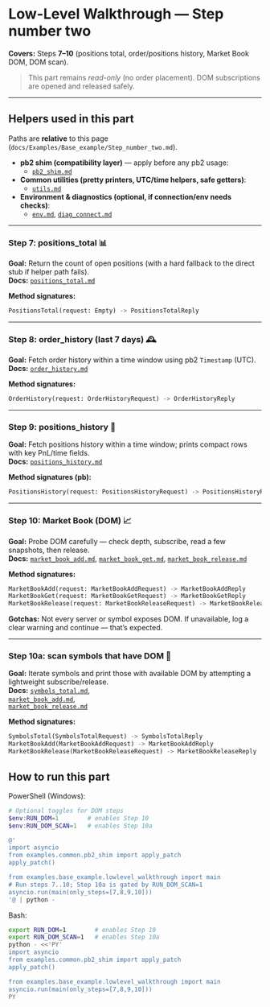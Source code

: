 # Low-Level Walkthrough — Step number two
**Covers:** Steps **7–10** (positions total, order/positions history, Market Book DOM, DOM scan).  

> This part remains *read-only* (no order placement). DOM subscriptions are opened and released safely.

---

## Helpers used in this part
Paths are **relative** to this page (`docs/Examples/Base_example/Step_number_two.md`).

- **pb2 shim (compatibility layer)** — apply before any pb2 usage:  
  - [`pb2_shim.md`](../Common/pb2_shim.md)
- **Common utilities (pretty printers, UTC/time helpers, safe getters)**:  
  - [`utils.md`](../Common/utils.md)
- **Environment & diagnostics (optional, if connection/env needs checks)**:  
  - [`env.md`](../Common/env.md), [`diag_connect.md`](../Common/diag_connect.md)

---

### Step 7: positions_total 📊
**Goal:** Return the count of open positions (with a hard fallback to the direct stub if helper path fails).  
**Docs:** [`positions_total.md`](../../MT5Account/Orders_Positions_History/positions_total.md)

**Method signatures:**
```python
PositionsTotal(request: Empty) -> PositionsTotalReply
```

---

### Step 8: order_history (last 7 days) 🕰️
**Goal:** Fetch order history within a time window using pb2 `Timestamp` (UTC).  
**Docs:** [`order_history.md`](../../MT5Account/Orders_Positions_History/order_history.md)

**Method signatures:**
```python
OrderHistory(request: OrderHistoryRequest) -> OrderHistoryReply
```

---

### Step 9: positions_history 📜
**Goal:** Fetch positions history within a time window; prints compact rows with key PnL/time fields.  
**Docs:** [`positions_history.md`](../../MT5Account/Orders_Positions_History/positions_history.md)

**Method signatures (pb):**
```python
PositionsHistory(request: PositionsHistoryRequest) -> PositionsHistoryReply
```

---

### Step 10: Market Book (DOM) 📈
**Goal:** Probe DOM carefully — check depth, subscribe, read a few snapshots, then release.  
**Docs:** [`market_book_add.md`](../../MT5Account/Symbols_and_Market/market_book_add.md), [`market_book_get.md`](../../MT5Account/Symbols_and_Market/market_book_get.md), [`market_book_release.md`](../../MT5Account/Symbols_and_Market/market_book_release.md)
  

**Method signatures:**
```python
MarketBookAdd(request: MarketBookAddRequest) -> MarketBookAddReply
MarketBookGet(request: MarketBookGetRequest) -> MarketBookGetReply
MarketBookRelease(request: MarketBookReleaseRequest) -> MarketBookReleaseReply
```
**Gotchas:** Not every server or symbol exposes DOM. If unavailable, log a clear warning and continue — that’s expected.

---

### Step 10a: scan symbols that have DOM 🔎
**Goal:** Iterate symbols and print those with available DOM by attempting a lightweight subscribe/release.  
**Docs:** [`symbols_total.md`](../../MT5Account/Symbols_and_Market/symbols_total.md),  
[`market_book_add.md`](../../MT5Account/Symbols_and_Market/market_book_add.md),  
[`market_book_release.md`](../../MT5Account/Symbols_and_Market/market_book_release.md)

**Method signatures:**
```python
SymbolsTotal(SymbolsTotalRequest) -> SymbolsTotalReply
MarketBookAdd(MarketBookAddRequest) -> MarketBookAddReply
MarketBookRelease(MarketBookReleaseRequest) -> MarketBookReleaseReply
```

## How to run this part
PowerShell (Windows):
```powershell
# Optional toggles for DOM steps
$env:RUN_DOM=1        # enables Step 10
$env:RUN_DOM_SCAN=1   # enables Step 10a

@'
import asyncio
from examples.common.pb2_shim import apply_patch
apply_patch()

from examples.base_example.lowlevel_walkthrough import main
# Run steps 7..10; Step 10a is gated by RUN_DOM_SCAN=1
asyncio.run(main(only_steps=[7,8,9,10]))
'@ | python -

```

Bash:
```bash
export RUN_DOM=1        # enables Step 10
export RUN_DOM_SCAN=1   # enables Step 10a
python - <<'PY'
import asyncio
from examples.common.pb2_shim import apply_patch
apply_patch()

from examples.base_example.lowlevel_walkthrough import main
asyncio.run(main(only_steps=[7,8,9,10]))
PY
```
